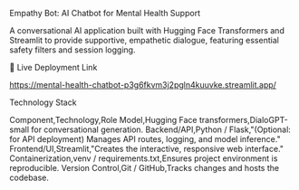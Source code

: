 Empathy Bot: AI Chatbot for Mental Health Support

A conversational AI application built with Hugging Face Transformers and Streamlit to provide supportive, empathetic dialogue, featuring essential safety filters and session logging.

🔗 Live Deployment Link

https://mental-health-chatbot-p3g6fkvm3j2pgln4kuuvke.streamlit.app/

Technology Stack

Component,Technology,Role
Model,Hugging Face transformers,DialoGPT-small for conversational generation.
Backend/API,Python / Flask,"(Optional: for API deployment) Manages API routes, logging, and model inference."
Frontend/UI,Streamlit,"Creates the interactive, responsive web interface."
Containerization,venv / requirements.txt,Ensures project environment is reproducible.
Version Control,Git / GitHub,Tracks changes and hosts the codebase.
